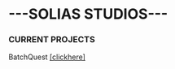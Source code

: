 # ---SOLIAS STUDIOS---

### CURRENT PROJECTS

BatchQuest [[clickhere]](https://github.com/Solias-Studios/BatchQuest)

